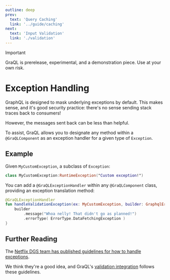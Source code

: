 ```yaml
---
outline: deep
prev:
  text: 'Query Caching'
  link: '../guide/caching'
next:
  text: 'Input Validation'
  link: './validation'
---
```


> [!IMPORTANT]
> GraQL is prerelease, experimental, and a demonstration piece. Use at your own risk.

# Exception Handling

GraphQL is designed to mask underlying exceptions by default. This makes sense, and it's good
security practice: there's no sense sending stack traces back to consumers!

However, the messages sent back can be less than helpful. 

To assist, GraQL allows you to designate any method within a `@GraQLComponent` as an exception handler
for a given type of `Exception`.

## Example

Given `MyCustomException`, a subclass of `Exception`:

```kotlin
class MyCustomException:RuntimeException("Custom exception!")
```

You can add a `@GraQLExceptionHandler` within any `@GraQLComponent` class, providing an 
exception translation method:

```kotlin
@GraQLExceptionHandler
fun handleValidationException(ex: MyCustomException, builder: GraphqlErrorBuilder<*>) {
    builder
        .message("Whoa nelly! That didn't go as planned!")
        .errorType( ErrorType.DataFetchingException )
}

```

## Further Reading

The [Netflix DGS team has published guidelines for how to handle exceptions](https://netflix.github.io/dgs/error-handling/).

We think they're a good idea, and GraQL's [validation integration](./validation) follows these guidelines.

